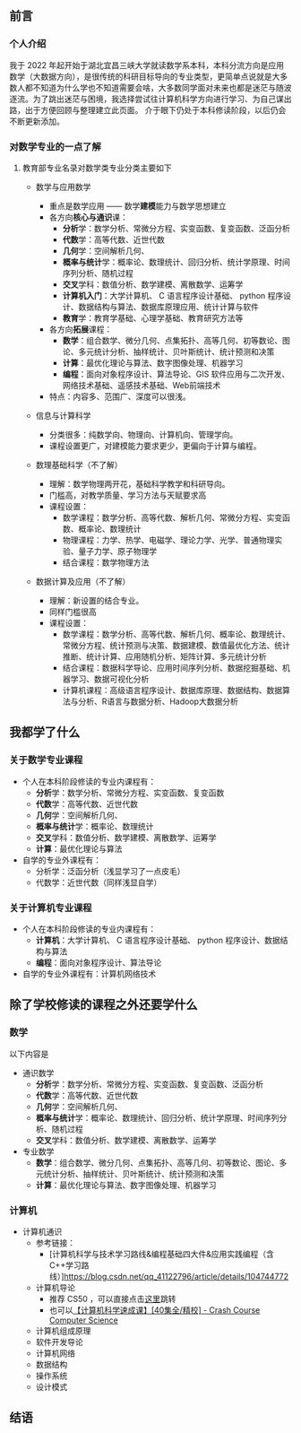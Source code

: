## 前言

### 个人介绍
我于 2022 年起开始于湖北宜昌三峡大学就读数学系本科，本科分流方向是应用数学（大数据方向），是很传统的科研目标导向的专业类型，更简单点说就是大多数人都不知道为什么学也不知道需要会啥，大多数同学面对未来也都是迷茫与随波逐流。为了跳出迷茫与困境，我选择尝试往计算机科学方向进行学习、为自己谋出路，出于方便回顾与整理建立此页面。
介于眼下仍处于本科修读阶段，以后仍会不断更新添加。

### 对数学专业的一点了解
1. 教育部专业名录对数学类专业分类主要如下
    - 数学与应用数学
        - 重点是数学应用 —— 数学**建模**能力与数学思想建立
        - 各方向**核心与通识**课：
            - **分析**学：数学分析、常微分方程、实变函数、复变函数、泛函分析
            - **代数**学：高等代数、近世代数
            - **几何**学：空间解析几何、
            - **概率与统计**学：概率论、数理统计、回归分析、统计学原理、时间序列分析、随机过程
            - **交叉**学科：数值分析、数学建模、离散数学、运筹学
            - **计算机入门**：大学计算机、 C 语言程序设计基础、 python 程序设计、数据结构与算法、数据库原理应用、统计计算与软件
            - **教育**学：教育学基础、心理学基础、教育研究方法等
        - 各方向**拓展**课程：
            - **数学**：组合数学、微分几何、点集拓扑、高等几何、初等数论、图论、多元统计分析、抽样统计、贝叶斯统计、统计预测和决策
            - **计算**：最优化理论与算法、数字图像处理、机器学习
            - **编程**：面向对象程序设计、算法导论、GIS 软件应用与二次开发、网络技术基础、遥感技术基础、Web前端技术
        - 特点：内容多、范围广、深度可以很浅。
        
    - 信息与计算科学
        - 分类很多：纯数学向、物理向、计算机向、管理学向。
        - 课程设置更广，对建模能力要求更少，更偏向于计算与编程。

    - 数理基础科学（不了解）
        - 理解：数学物理两开花，基础科学教学和科研导向。
        - 门槛高，对教学质量、学习方法与天赋要求高
        - 课程设置：
            - 数学课程：数学分析、高等代数、解析几何、常微分方程、实变函数、概率论、数理统计
            - 物理课程：力学、热学、电磁学、理论力学、光学、普通物理实验、量子力学、原子物理学
            - 结合课程：数学物理方法

    - 数据计算及应用（不了解）
        - 理解：新设置的结合专业。
        - 同样门槛很高
        - 课程设置：
            - 数学课程：数学分析、高等代数、解析几何、概率论、数理统计、常微分方程、统计预测与决策、数据建模、数值最优化方法、统计推断、统计计算、应用随机分析、矩阵计算、多元统计分析
            - 结合课程：数据科学导论、应用时间序列分析、数据挖掘基础、机器学习、数据可视化分析
            - 计算机课程：高级语言程序设计、数据库原理、数据结构、数据算法与分析、R语言与数据分析、Hadoop大数据分析

## 我都学了什么

### 关于数学专业课程
- 个人在本科阶段修读的专业内课程有：
    - **分析**学：数学分析、常微分方程、实变函数、复变函数
    - **代数**学：高等代数、近世代数
    - **几何**学：空间解析几何、
    - **概率与统计**学：概率论、数理统计
    - **交叉**学科：数值分析、数学建模、离散数学、运筹学
    - **计算**：最优化理论与算法
- 自学的专业外课程有：
    - 分析学：泛函分析（浅显学习了一点皮毛）
    - 代数学：近世代数（同样浅显自学）

### 关于计算机专业课程
- 个人在本科阶段修读的专业内课程有：
    - **计算机**：大学计算机、 C 语言程序设计基础、 python 程序设计、数据结构与算法
    - **编程**：面向对象程序设计、算法导论
- 自学的专业外课程有：计算机网络技术


## 除了学校修读的课程之外还要学什么

### 数学
以下内容是
- 通识数学
    - **分析**学：数学分析、常微分方程、实变函数、复变函数、泛函分析
    - **代数**学：高等代数、近世代数
    - **几何**学：空间解析几何、
    - **概率与统计**学：概率论、数理统计、回归分析、统计学原理、时间序列分析、随机过程
    - **交叉**学科：数值分析、数学建模、离散数学、运筹学
- 专业数学
    - **数学**：组合数学、微分几何、点集拓扑、高等几何、初等数论、图论、多元统计分析、抽样统计、贝叶斯统计、统计预测和决策
    - **计算**：最优化理论与算法、数字图像处理、机器学习

### 计算机

- 计算机通识
    - 参考链接：
        - [计算机科学与技术学习路线&编程基础四大件&应用实践编程（含C++学习路线）]https://blog.csdn.net/qq_41122796/article/details/104744772
    - 计算机导论
        - 推荐 CS50 ，可以直接点击[这里](https://www.bilibili.com/video/BV1HW4y1A7Yi/)跳转
        - 也可以[【计算机科学速成课】[40集全/精校] - Crash Course Computer Science](https://www.bilibili.com/video/BV1EW411u7th/?)
    - 计算机组成原理
    - 软件开发导论
    - 计算机网络
    - 数据结构
    - 操作系统
    - 设计模式

## 结语
